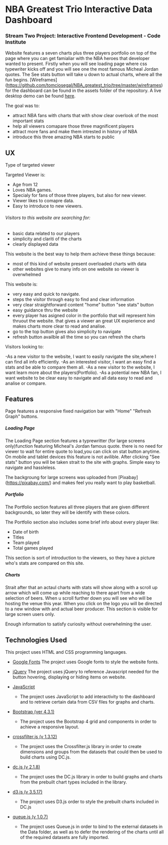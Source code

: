 # NBA Greatest Trio Interactive Data Dashboard

### Stream Two Project: Interactive Frontend Development - Code Institute

Website features a seven charts plus three players portfolio on top of the page where you can
get famialiar with the NBA heroes that developer wanted to present.
Firstly when you will see loading page
where css typewriter kicks off and you will see one the most famous Micheal Jordan quotes.
The See stats button will take u down to actual charts, where all the fun begins.
[Wireframes] (https://github.com/tomciosegal/NBA_greatest_trio/tree/master/wireframes)for the dashboard can be found in the assets folder of the repository.
A live desktop demo can be found [here](https://tomciosegal.github.io/NBA_greatest_trio/).


The goal was to:
- attract NBA fans with charts that with show  clear overlook of the most important stats
- help all viewers comapare those three magnificent players  
- attract more fans and make them intrested in history of NBA
- introduce this three amazing NBA starts to public

## UX
Type of targeted viewer

Targeted Viewer is:
- Age from 12
- Loves NBA games.
- Specialy for fans of those three players, but also for new viewer.
- Viewer likes to comapre data.
- Easy to introduce to new viewers.

###### Visitors to this website are searching for:
- basic data related to our players
- simplicity and clariti of the charts
- clearly displayed data

This website is the best way to help them achieve these things because:

- most of this kind of website present overloaded charts with data
- other websites give to many info on one website so viewer is overwhelmed

This website is:
- very easy and quick to navigate.
- steps the visitor through easy to find and clear information
- very clear straightforward content "home" button "see stats" button
- easy guidance  thru the website
- every player has asigned color in the portfolio that will represent him thruout the website.
  that gives a viewer an great UX expierience and makes charts more clear to read and analise.
- go to the top button gives also simplicity to navigate
- refresh button availble all the time so you can refresh the charts

Visitors looking to:

-As a new visitor to the website, I want to easily navigate the site,where I can find all info efficiently.
-As an interested visitor, I want an easy find a stats and be able to compare them all.
-As a new visitor to the website, I want learn more about the players(Portfolio).
-As a potential new NBA fan, I want website to be clear easy to navigate and all data easy to read and analise or compare.


## Features

Page features a responsive fixed navigation bar with "Home" "Refresh Graph" buttons.  

##### Loading Page
The Loading Page section features a typrewritter (for large screens only)function featuring Micheal's Jordan famous quote.
there is no need for viewer to wait for entire quote to load,you can click on stat button anytime.
On mobile and tablet devices this feature is not avilible. 
After clicking "See stats" button you will be taken strait to the site with graphs.
Simple easy to navigate and hassleless.

The backgroung for large screens was uploaded from [Pixabay] (https://pixabay.com/) and makes feel you really want to play basketball.

##### Portfolio
The Portfolio section features all three players that are given different backgrounds, so later they will be identify with these colors.

 The Portfolio section also includes some brief info 
 about every player like:
- Date of birth
- Titles
- Team played
- Total games played

This section is sort of introduction to the viewers, so they have a picture who's stats are compared on this site.

##### Charts

Strait  after that an actaul charts with stats will show along with a scroll up arrow which will come up
while reaching to 
there apart from a wide selection of beers.
When u scroll  further down you will see who will be hosting the venue this year. When you click
on the logo you will be directed to a new window with and actual beer producer. 
This section is visible for large screen users only.

Enough information to satisfy curiosity without overwhelming the user.


## Technologies Used
This project uses HTML and CSS programming languages.

- [Google Fonts](https://fonts.google.com/)
The project uses Google fonts to style the website fonts.

 - [jQuery]( https://jquery.com/)
The project uses jQuery to reference Javascript needed for the button hovering, displaying or hiding items on website.

- [JavaScript](https://developer.mozilla.org/en-US/docs/Web/JavaScript)
    - The project uses JavaScript to add interactivity to the dashboard and to retrieve certain data from CSV files for graphs and charts.

- [Bootstrap (ver 4.3.1)](https://getbootstrap.com/)
    - The project uses the Bootstrap 4 grid and components in order to achieve a responsive layout.

- [crossfilter.js (v 1.3.12)](https://square.github.io/crossfilter/)
    - The project uses the Crossfilter.js library in order to create dimensions and groups from the datasets that could then be used to build charts using DC.js.

- [dc.js (v 2.1.8)](https://dc-js.github.io/dc.js/)
    - The project uses the DC.js library in order to build graphs and charts from the prebuilt chart types included in the library.

- [d3.js (v 3.5.17)](https://d3js.org/)
    - The project uses D3.js order to style the prebuilt charts included in DC.js

- [queue.js (v 1.0.7)](https://www.npmjs.com/package/queue)
    - The project uses Queue.js in order to bind to the external datasets in the Data folder, as well as to defer the rendering of the charts until all of the required datasets are fully imported.
    

